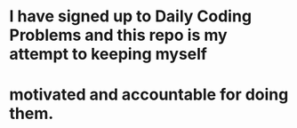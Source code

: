 # I have signed up to Daily Coding Problems and this repo is my attempt to keeping myself
# motivated and accountable for doing them.
